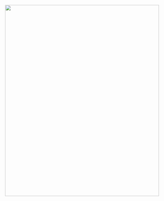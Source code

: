 <p align="center">
  <img src="https://media0.giphy.com/media/8dYmJ6Buo3lYY/giphy.gif"  width="100%" height="40%">
</p>

